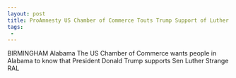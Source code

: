 ```yaml
---
layout: post
title: ProAmnesty US Chamber of Commerce Touts Trump Support of Luther Strange on Giant Birmingham Billboard
tags:
 -
---
```

BIRMINGHAM Alabama  The US Chamber of Commerce wants people in Alabama to know that President Donald Trump supports Sen Luther Strange RAL
